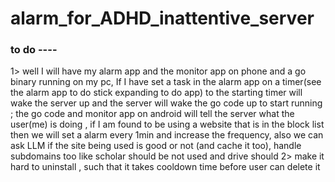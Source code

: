 # alarm_for_ADHD_inattentive_server

### to do ----

1> well I will have my alarm  app and the monitor app on phone and a go binary running on my pc, If I have set a task in the alarm app on a timer(see the alarm app to do stick expanding to do app) to the starting timer will wake the server up and the server will wake the go code up to start running ; the go code and monitor app on android will tell the server what the  user(me) is doing , if I am found to be using a website that is in the block list then we will set a alarm every 1min and increase the frequency, also we can ask LLM if the site being used is good or not (and cache it too), handle subdomains too like scholar should be not used and drive should
2> make it hard to uninstall , such  that it takes cooldown time before user can delete it

